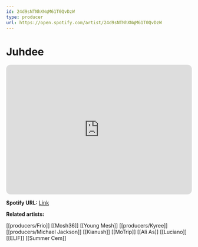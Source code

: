 ```yaml
---
id: 24d9sNTNhXNqM61T0QvDzW
type: producer
url: https://open.spotify.com/artist/24d9sNTNhXNqM61T0QvDzW
---
```

# Juhdee

<iframe style="border-radius:12px" src="https://open.spotify.com/embed/artist/24d9sNTNhXNqM61T0QvDzW" width="100%" height="352" frameBorder="0" allowfullscreen="" allow="autoplay; clipboard-write; encrypted-media; fullscreen; picture-in-picture" loading="lazy"></iframe>

**Spotify URL:** [Link](https://open.spotify.com/artist/24d9sNTNhXNqM61T0QvDzW)

**Related artists:**

[[producers/Frio]]
[[Mosh36]]
[[Young Mesh]]
[[producers/Kyree]]
[[producers/Michael Jackson]]
[[Kianush]]
[[MoTrip]]
[[Ali As]]
[[Luciano]]
[[ELIF]]
[[Summer Cem]]
